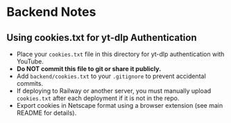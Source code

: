 # Backend Notes

## Using cookies.txt for yt-dlp Authentication
 
- Place your `cookies.txt` file in this directory for yt-dlp authentication with YouTube.
- **Do NOT commit this file to git or share it publicly.**
- Add `backend/cookies.txt` to your `.gitignore` to prevent accidental commits.
- If deploying to Railway or another server, you must manually upload `cookies.txt` after each deployment if it is not in the repo.
- Export cookies in Netscape format using a browser extension (see main README for details). 